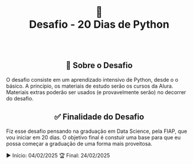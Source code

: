 <h1 align="center">
  🐍<br>Desafio - 20 Dias de Python
</h1>

<br><br>

<h2 align="center">📍 Sobre o Desafio</h2>

O desafio consiste em um aprendizado intensivo de Python, desde o o básico. A princípio, os materiais de estudo serão os cursos da Alura. Materiais extras poderão ser usados (e provavelmente serão) no decorrer do desafio.

<h2 align="center">✅ Finalidade do Desafio</h2>

Fiz esse desafio pensando na graduação em Data Science, pela FIAP, que vou iniciar em 20 dias. O objetivo final é constuir uma base para que eu possa começar a graduação de uma forma mais proveitosa.

▶️​ Início: 04/02/2025
🏆​ Final: 24/02/2025
